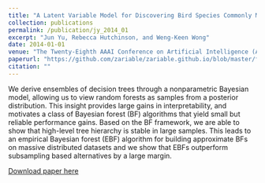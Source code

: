 ```yaml
---
title: "A Latent Variable Model for Discovering Bird Species Commonly Misidentified by Citizen Scientists."
collection: publications
permalink: /publication/jy_2014_01
excerpt: "Jun Yu, Rebecca Hutchinson, and Weng-Keen Wong"
date: 2014-01-01
venue: "The Twenty-Eighth AAAI Conference on Artificial Intelligence (AAAI)"
paperurl: "https://github.com/zariable/zariable.github.io/blob/master/files/jy_aaai_2014_1.pdf"
citation: ""
---
```

We derive ensembles of decision trees through a nonparametric Bayesian model, allowing us to view random forests as samples from a posterior distribution. This insight provides large gains in interpretability, and motivates a class of Bayesian forest (BF) algorithms that yield small but reliable performance gains. Based on the BF framework, we are able to show that high-level tree hierarchy is stable in large samples. This leads to an empirical Bayesian forest (EBF) algorithm for building approximate BFs on massive distributed datasets and we show that EBFs outperform subsampling based alternatives by a large margin.

[Download paper here](https://github.com/zariable/zariable.github.io/blob/master/files/jy_aaai_2014_1.pdf)
